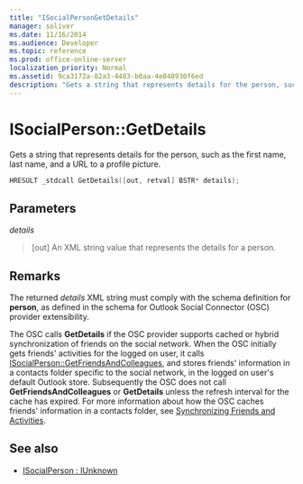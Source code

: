 ```yaml
---
title: "ISocialPersonGetDetails"
manager: soliver
ms.date: 11/16/2014
ms.audience: Developer
ms.topic: reference
ms.prod: office-online-server
localization_priority: Normal
ms.assetid: 9ca3172a-82a3-4483-b0aa-4e848930f6ed
description: "Gets a string that represents details for the person, such as the first name, last name, and a URL to a profile picture."
---
```


# ISocialPerson::GetDetails

Gets a string that represents details for the person, such as the first name, last name, and a URL to a profile picture. 
  
```cpp
HRESULT _stdcall GetDetails([out, retval] BSTR* details);
```

## Parameters

_details_
  
> [out] An XML string value that represents the details for a person.
    
## Remarks

The returned  _details_ XML string must comply with the schema definition for **person**, as defined in the schema for Outlook Social Connector (OSC) provider extensibility.
  
The OSC calls **GetDetails** if the OSC provider supports cached or hybrid synchronization of friends on the social network. When the OSC initially gets friends' activities for the logged on user, it calls [ISocialPerson::GetFriendsAndColleagues](isocialperson-getfriendsandcolleagues.md), and stores friends' information in a contacts folder specific to the social network, in the logged on user's default Outlook store. Subsequently the OSC does not call **GetFriendsAndColleagues** or **GetDetails** unless the refresh interval for the cache has expired. For more information about how the OSC caches friends' information in a contacts folder, see [Synchronizing Friends and Activities](synchronizing-friends-and-activities.md).
  
## See also

- [ISocialPerson : IUnknown](isocialpersoniunknown.md)

